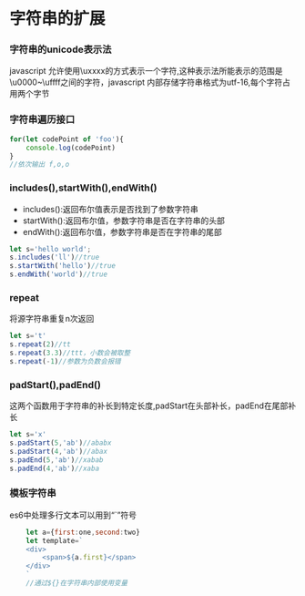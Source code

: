# 字符串的扩展

### 字符串的unicode表示法

javascript 允许使用\uxxxx的方式表示一个字符,这种表示法所能表示的范围是\u0000~\uffff之间的字符，javascript 内部存储字符串格式为utf-16,每个字符占用两个字节

### 字符串遍历接口

```javascript
for(let codePoint of 'foo'){
    console.log(codePoint)
}
//依次输出 f,o,o
```
### includes(),startWith(),endWith()
* includes():返回布尔值表示是否找到了参数字符串
* startWith():返回布尔值，参数字符串是否在字符串的头部
* endWith():返回布尔值，参数字符串是否在字符串的尾部

```javascript
let s='hello world';
s.includes('ll')//true
s.startWith('hello')//true
s.endWith('world')//true
```

### repeat

将源字符串重复n次返回

```javascript
let s='t'
s.repeat(2)//tt
s.repeat(3.3)//ttt，小数会被取整
s.repeat(-1)//参数为负数会报错
```
### padStart(),padEnd()

这两个函数用于字符串的补长到特定长度,padStart在头部补长，padEnd在尾部补长

```javascript
let s='x'
s.padStart(5,'ab')//ababx
s.padStart(4,'ab')//abax
s.padEnd(5,'ab')//xabab
s.padEnd(4,'ab')//xaba
```

### 模板字符串

es6中处理多行文本可以用到“`”符号
```javascript
    let a={first:one,second:two}
    let template=`
    <div>
        <span>${a.first}</span>
    </div>
    `
    //通过${}在字符串内部使用变量
```